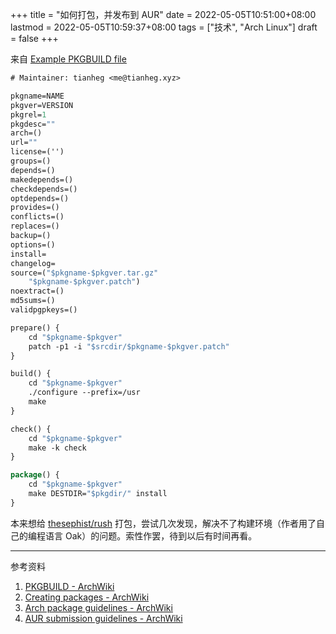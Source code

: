 +++
title = "如何打包，并发布到 AUR"
date = 2022-05-05T10:51:00+08:00
lastmod = 2022-05-05T10:59:37+08:00
tags = ["技术", "Arch Linux"]
draft = false
+++

来自 [Example PKGBUILD file](https://gitlab.archlinux.org/pacman/pacman/raw/master/proto/PKGBUILD.proto)

```proto
# Maintainer: tianheg <me@tianheg.xyz>

pkgname=NAME
pkgver=VERSION
pkgrel=1
pkgdesc=""
arch=()
url=""
license=('')
groups=()
depends=()
makedepends=()
checkdepends=()
optdepends=()
provides=()
conflicts=()
replaces=()
backup=()
options=()
install=
changelog=
source=("$pkgname-$pkgver.tar.gz"
	"$pkgname-$pkgver.patch")
noextract=()
md5sums=()
validpgpkeys=()

prepare() {
	cd "$pkgname-$pkgver"
	patch -p1 -i "$srcdir/$pkgname-$pkgver.patch"
}

build() {
	cd "$pkgname-$pkgver"
	./configure --prefix=/usr
	make
}

check() {
	cd "$pkgname-$pkgver"
	make -k check
}

package() {
	cd "$pkgname-$pkgver"
	make DESTDIR="$pkgdir/" install
}
```

本来想给 [thesephist/rush](https://github.com/thesephist/rush) 打包，尝试几次发现，解决不了构建环境（作者用了自己的编程语言 Oak）的问题。索性作罢，待到以后有时间再看。

---

参考资料

1.  [PKGBUILD - ArchWiki](https://wiki.archlinux.org/title/PKGBUILD)
2.  [Creating packages - ArchWiki](https://wiki.archlinux.org/title/Creating_packages)
3.  [Arch package guidelines - ArchWiki](https://wiki.archlinux.org/title/Arch_package_guidelines)
4.  [AUR submission guidelines - ArchWiki](https://wiki.archlinux.org/title/AUR_submission_guidelines)
